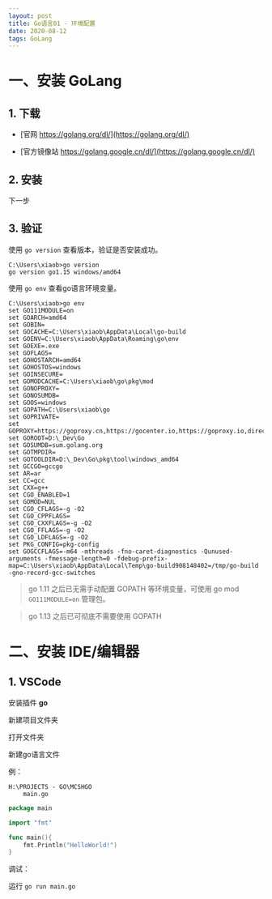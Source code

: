 ```yaml
---
layout: post
title: Go语言01 - 环境配置
date: 2020-08-12
tags: GoLang
---
```




# 一、安装 GoLang

## 1. 下载

- [官网 https://golang.org/dl/](https://golang.org/dl/)

- [官方镜像站 https://golang.google.cn/dl/](https://golang.google.cn/dl/)

## 2. 安装

下一步

## 3. 验证

使用 `go version` 查看版本，验证是否安装成功。

```
C:\Users\xiaob>go version
go version go1.15 windows/amd64
```

使用 `go env` 查看go语言环境变量。

```
C:\Users\xiaob>go env
set GO111MODULE=on
set GOARCH=amd64
set GOBIN=
set GOCACHE=C:\Users\xiaob\AppData\Local\go-build
set GOENV=C:\Users\xiaob\AppData\Roaming\go\env
set GOEXE=.exe
set GOFLAGS=
set GOHOSTARCH=amd64
set GOHOSTOS=windows
set GOINSECURE=
set GOMODCACHE=C:\Users\xiaob\go\pkg\mod
set GONOPROXY=
set GONOSUMDB=
set GOOS=windows
set GOPATH=C:\Users\xiaob\go
set GOPRIVATE=
set GOPROXY=https://goproxy.cn,https://gocenter.io,https://goproxy.io,direct
set GOROOT=D:\_Dev\Go
set GOSUMDB=sum.golang.org
set GOTMPDIR=
set GOTOOLDIR=D:\_Dev\Go\pkg\tool\windows_amd64
set GCCGO=gccgo
set AR=ar
set CC=gcc
set CXX=g++
set CGO_ENABLED=1
set GOMOD=NUL
set CGO_CFLAGS=-g -O2
set CGO_CPPFLAGS=
set CGO_CXXFLAGS=-g -O2
set CGO_FFLAGS=-g -O2
set CGO_LDFLAGS=-g -O2
set PKG_CONFIG=pkg-config
set GOGCCFLAGS=-m64 -mthreads -fno-caret-diagnostics -Qunused-arguments -fmessage-length=0 -fdebug-prefix-map=C:\Users\xiaob\AppData\Local\Temp\go-build908148402=/tmp/go-build -gno-record-gcc-switches
```

> go 1.11 之后已无需手动配置 GOPATH 等环境变量，可使用 go mod `GO111MODULE=on` 管理包。

> go 1.13 之后已可彻底不需要使用 GOPATH

# 二、安装 IDE/编辑器

## 1. VSCode

安装插件 **go**

新建项目文件夹

打开文件夹

新建go语言文件

例：

```
H:\PROJECTS - GO\MCSHGO
    main.go
```



```go
package main

import "fmt"

func main(){
	fmt.Println("HelloWorld!")
}
```

调试：

运行 `go run main.go`



